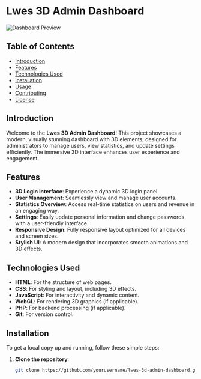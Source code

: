 # Lwes 3D Admin Dashboard

![Dashboard Preview](path/to/your/screenshot.png) <!-- Replace with a screenshot of your dashboard -->

## Table of Contents
- [Introduction](#introduction)
- [Features](#features)
- [Technologies Used](#technologies-used)
- [Installation](#installation)
- [Usage](#usage)
- [Contributing](#contributing)
- [License](#license)

## Introduction

Welcome to the **Lwes 3D Admin Dashboard**! This project showcases a modern, visually stunning dashboard with 3D elements, designed for administrators to manage users, view statistics, and update settings efficiently. The immersive 3D interface enhances user experience and engagement.

## Features

- **3D Login Interface**: Experience a dynamic 3D login panel.
- **User Management**: Seamlessly view and manage user accounts.
- **Statistics Overview**: Access real-time statistics on users and revenue in an engaging way.
- **Settings**: Easily update personal information and change passwords with a user-friendly interface.
- **Responsive Design**: Fully responsive layout optimized for all devices and screen sizes.
- **Stylish UI**: A modern design that incorporates smooth animations and 3D effects.

## Technologies Used

- **HTML**: For the structure of web pages.
- **CSS**: For styling and layout, including 3D effects.
- **JavaScript**: For interactivity and dynamic content.
- **WebGL**: For rendering 3D graphics (if applicable).
- **PHP**: For backend processing (if applicable).
- **Git**: For version control.

## Installation

To get a local copy up and running, follow these simple steps:

1. **Clone the repository**:
   ```bash
   git clone https://github.com/yourusername/lwes-3d-admin-dashboard.git
